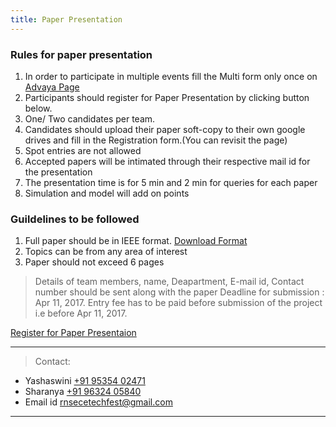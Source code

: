 ```yaml
---
title: Paper Presentation
---
```



### Rules for paper presentation


1. In order to participate in multiple events fill the Multi form only once on <a  target="_blank" href="https://ecernsit.github.io/advaya"> Advaya Page </a>
2. Participants should register for Paper Presentation by clicking button below.
3. One/ Two candidates per team.
4. Candidates should upload their paper soft-copy to their own google drives and fill in the Registration form.(You can revisit the page)
5. Spot entries are not allowed
6. Accepted papers will be intimated through their respective mail id for the presentation
7. The presentation time is for 5 min and 2 min for queries for each paper
8. Simulation and model will add on points




### Guildelines to be followed
1. Full paper should be in IEEE format. <a href="http://ccube2017.org/downloads/2014_04_msw_a4_format.doc" download >Download Format</a>
2. Topics can be from any area of interest
3. Paper should not exceed 6 pages
 
> Details of team members, name, Deapartment, E-mail id, Contact number should be sent along with the paper
> Deadline for submission : Apr 11, 2017.
> Entry fee has to be paid before submission of the project i.e  before Apr 11, 2017.

<div class='button -regular center'>
<a  target="_blank" href="https://goo.gl/forms/72b2qspIRFUfTpRM2">Register for Paper Presentaion</a> 
</div>

<hr>

> Contact:
   
* Yashaswini <a href="tel:+919535402471">+91 95354 02471</a>
* Sharanya   <a href="tel:+919632405840">+91 96324 05840</a>
* Email id   <a href="mailto:{{ site.email }}">rnsecetechfest@gmail.com</a>

<hr>
